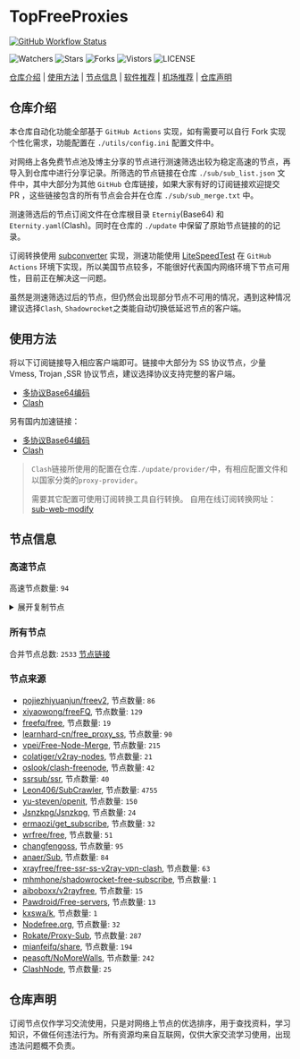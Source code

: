 # TopFreeProxies
[![GitHub Workflow Status](https://github.com/Jason6111/topfreeproxies/actions/workflows/get-proxies.yml/badge.svg)](https://github.com/Jason6111/TopFreeProxies/actions/workflows/get-proxies.yml) 

![Watchers](https://img.shields.io/github/watchers/Jason6111/topfreeproxies) ![Stars](https://img.shields.io/github/stars/Jason6111/topfreeproxies) ![Forks](https://img.shields.io/github/forks/Jason6111/topfreeproxies) ![Vistors](https://visitor-badge.laobi.icu/badge?page_id=Jason6111.topfreeproxies) ![LICENSE](https://img.shields.io/badge/license-CC%20BY--SA%204.0-green.svg)

[仓库介绍](https://github.com/Jason6111/TopFreeProxies#仓库介绍) | [使用方法](https://github.com/Jason6111/TopFreeProxies#使用方法) | [节点信息](https://github.com/Jason6111/TopFreeProxies#节点信息) | [软件推荐](https://github.com/Jason6111/TopFreeProxies#客户端选择) | [机场推荐](https://github.com/Jason6111/TopFreeProxies#机场推荐) | [仓库声明](https://github.com/Jason6111/TopFreeProxies#仓库声明)

## 仓库介绍
本仓库自动化功能全部基于 `GitHub Actions` 实现，如有需要可以自行 Fork 实现个性化需求，功能配置在 `./utils/config.ini` 配置文件中。

对网络上各免费节点池及博主分享的节点进行测速筛选出较为稳定高速的节点，再导入到仓库中进行分享记录。所筛选的节点链接在仓库 `./sub/sub_list.json` 文件中，其中大部分为其他 `GitHub` 仓库链接，如果大家有好的订阅链接欢迎提交 PR ，这些链接包含的所有节点会合并在仓库 `./sub/sub_merge.txt` 中。

测速筛选后的节点订阅文件在仓库根目录 `Eterniy`(Base64) 和 `Eternity.yaml`(Clash)。同时在仓库的 `./update` 中保留了原始节点链接的的记录。

订阅转换使用 [subconverter](https://github.com/tindy2013/subconverter) 实现，测速功能使用 [LiteSpeedTest](https://github.com/xxf098/LiteSpeedTest) 在 `GitHub Actions` 环境下实现，所以美国节点较多，不能很好代表国内网络环境下节点可用性，目前正在解决这一问题。

虽然是测速筛选过后的节点，但仍然会出现部分节点不可用的情况，遇到这种情况建议选择`Clash`, `Shadowrocket`之类能自动切换低延迟节点的客户端。

## 使用方法
将以下订阅链接导入相应客户端即可。链接中大部分为 SS 协议节点，少量 Vmess, Trojan ,SSR 协议节点，建议选择协议支持完整的客户端。

- [多协议Base64编码](https://raw.githubusercontent.com/Jason6111/TopFreeProxies/master/Eternity)
- [Clash](https://raw.githubusercontent.com/Jason6111/TopFreeProxies/master/Eternity.yaml)

另有国内加速链接：

- [多协议Base64编码](https://fastly.jsdelivr.net/gh/Jason6111/TopFreeProxies@master/Eternity)
- [Clash](https://fastly.jsdelivr.net/gh/Jason6111/TopFreeProxies@master/Eternity.yaml)

>`Clash`链接所使用的配置在仓库`./update/provider/`中，有相应配置文件和以国家分类的`proxy-provider`。
>
>需要其它配置可使用订阅转换工具自行转换。
>自用在线订阅转换网址：[sub-web-modify](https://sub.v1.mk/)

## 节点信息
### 高速节点
高速节点数量: `94`
<details>
  <summary>展开复制节点</summary>

    vmess://eyJ2IjoiMiIsInBzIjoi8J+Hr/Cfh7Ug5pel5pysXzExMjAwMjEiLCJhZGQiOiIxNDAuODMuNTcuODAiLCJwb3J0IjoiNDk4NDAiLCJ0eXBlIjoibm9uZSIsImlkIjoiMjk2OWFkMWItOTc4Ny00OTI3LTk0ZTYtMjJmNTk3NjE4ZGUwIiwiYWlkIjoiMCIsIm5ldCI6InRjcCIsInBhdGgiOiIvIiwiaG9zdCI6IiIsInRscyI6IiJ9
    vmess://eyJ2IjoiMiIsInBzIjoi8J+HuPCfh6wg5paw5Yqg5Z2hXzExMjAwNDYiLCJhZGQiOiJzZzEudjItcmF5LmNvbSIsInBvcnQiOiI4MCIsInR5cGUiOiJub25lIiwiaWQiOiJhYTcyNjEzZC0xODhjLTRkN2ItYmU0Ni02MDExZDc1YTVmN2EiLCJhaWQiOiIwIiwibmV0Ijoid3MiLCJwYXRoIjoiL2Zhc3Rzc2gvZmFydGY3NmcvNjM1MDQ0MmM5OTZlMy8iLCJob3N0Ijoiem9vbS51cyIsInRscyI6IiJ9
    ssr://MTE5LjIzNy4xOTUuMjMwOjU0MzphdXRoX2FlczEyOF9tZDU6Y2hhY2hhMjAtaWV0ZjpwbGFpbjpiV0pzWVc1ck1YQnZjblEvP2dyb3VwPVUxTlNVSEp2ZG1sa1pYSSZyZW1hcmtzPThKLUhyZkNmaDdBZ0xlbW1tZWE0cnkweE1Ua3VNak0zTGpFNU5TNHlNekEmb2Jmc3BhcmFtPSZwcm90b3BhcmFtPQ
    ssr://dWRwLTAwMy5naXRvLmNjOjM2ODExOmF1dGhfYWVzMTI4X21kNTphZXMtMjU2LWNmYjp0bHMxLjJfdGlja2V0X2F1dGg6T1dsbVlYTjAvP2dyb3VwPVUxTlNVSEp2ZG1sa1pYSSZyZW1hcmtzPThKLUh1UENmaDZ3Z0xlYVdzT1dLb09XZG9TMTFaSEF0TURBekxtZHBkRzh1WTJNJm9iZnNwYXJhbT03Ny05YS0tX3ZlLV92VGMxNzctOTc3LTlNTy1fdldydnY3MTNibXh2Wi0tX3ZYZHBibXJ2djcxM2VlLV92WEx2djcxMjc3LTk3Ny05YjIwJnByb3RvcGFyYW09NzctOTI3bnZ2NzN2djcxNjc3LTlHdS1fdmUtX3ZlLV92UQ
    vmess://eyJ2IjoiMiIsInBzIjoi8J+HrfCfh7AgLemmmea4ry0xMS5kb3VsdW9zLmljdSIsImFkZCI6IjExLmRvdWx1b3MuaWN1IiwicG9ydCI6IjUxMDExIiwidHlwZSI6Im5vbmUiLCJpZCI6IjRmMDQ5ZjZjLWQ0MmItMzQ5Mi1iZDM4LWYzZmYxMTdhOTRiYyIsImFpZCI6IjIiLCJuZXQiOiJ0Y3AiLCJwYXRoIjoiL2Zhc3Rzc2gvZmFydGY3NmcvNjM1MDQ0MmM5OTZlMy8iLCJob3N0Ijoiem9vbS51cyIsInRscyI6IiJ9
    vmess://eyJ2IjoiMiIsInBzIjoi8J+HuPCfh6wgLeaWsOWKoOWdoS0xMzkuMTYyLjUwLjEzOCIsImFkZCI6IjEzOS4xNjIuNTAuMTM4IiwicG9ydCI6IjQ0MyIsInR5cGUiOiJub25lIiwiaWQiOiI5MjcwOTRkMy1kNjc4LTQ3NjMtODU5MS1lMjQwZDBiY2FlODciLCJhaWQiOiIwIiwibmV0Ijoid3MiLCJwYXRoIjoiLyIsImhvc3QiOiIiLCJ0bHMiOiIifQ==
    vmess://eyJ2IjoiMiIsInBzIjoi8J+HrfCfh7AgLemmmea4ry0xNi5kb3VsdW9zLmljdSIsImFkZCI6IjE2LmRvdWx1b3MuaWN1IiwicG9ydCI6IjUzMDE2IiwidHlwZSI6Im5vbmUiLCJpZCI6IjcyMjVmZTNmLWFhNGEtMzk2NS1hNTBjLWNiMzk4ODRkM2JlYiIsImFpZCI6IjIiLCJuZXQiOiJ0Y3AiLCJwYXRoIjoiLyIsImhvc3QiOiIxNi5kb3VsdW9zLmljdSIsInRscyI6IiJ9
    vmess://eyJ2IjoiMiIsInBzIjoi8J+HrfCfh7AgLemmmea4ry1oazQuOTk2ZmIudG9wIiwiYWRkIjoiaGs0Ljk5NmZiLnRvcCIsInBvcnQiOiIxMDQ0MyIsInR5cGUiOiJub25lIiwiaWQiOiI0YzQ1YjQyZS05MDY5LTRjNmQtODVhNS1iNWVlYmQ0ZDhhMWQiLCJhaWQiOiIwIiwibmV0Ijoid3MiLCJwYXRoIjoiLyIsImhvc3QiOiJoazQuOTk2ZmIudG9wIiwidGxzIjoidGxzIn0=
    vmess://eyJ2IjoiMiIsInBzIjoi8J+Hr/Cfh7UgLeaXpeacrC1qcDA0LXZtMC5lbnRyeS5zcnRoZHcuYXJ0IiwiYWRkIjoianAwNC12bTAuZW50cnkuc3J0aGR3LmFydCIsInBvcnQiOiI0NDgiLCJ0eXBlIjoibm9uZSIsImlkIjoiMjA1OWUwMjUtMGJlOC0zNDljLWFiMWYtOTBmYTBlNjZjMDc0IiwiYWlkIjoiMSIsIm5ldCI6IndzIiwicGF0aCI6Ii8iLCJob3N0IjoiYmY0MTlkNWY1OWY3ZDAud2luZG93c3VwZGF0ZS5jb20iLCJ0bHMiOiIifQ==
    vmess://eyJ2IjoiMiIsInBzIjoi8J+HuPCfh6wgLeaWsOWKoOWdoS1zZzMuY3pzMTAwMC5jb20iLCJhZGQiOiJzZzMuY3pzMTAwMC5jb20iLCJwb3J0IjoiODg4MyIsInR5cGUiOiJub25lIiwiaWQiOiIwODQzMWVmNy00OTQ1LTRhNzEtYThjYS03YjBkMTNkZjEwZjIiLCJhaWQiOiIwIiwibmV0IjoidGNwIiwicGF0aCI6Ii8iLCJob3N0IjoiYmY0MTlkNWY1OWY3ZDAud2luZG93c3VwZGF0ZS5jb20iLCJ0bHMiOiIifQ==
    vmess://eyJ2IjoiMiIsInBzIjoi8J+Hr/Cfh7UgLeaXpeacrC12MzEuaWRjbG91ZGhvc3QuZGUiLCJhZGQiOiJ2MzEuaWRjbG91ZGhvc3QuZGUiLCJwb3J0IjoiODAiLCJ0eXBlIjoibm9uZSIsImlkIjoiZGY0MWUyM2EtNzhhYi00N2FkLTllNzEtODljMjIxYjA2ZDBjIiwiYWlkIjoiMCIsIm5ldCI6IndzIiwicGF0aCI6Ii8iLCJob3N0IjoidjMxLmlkY2xvdWRob3N0LmRlIiwidGxzIjoiIn0=
    vmess://eyJ2IjoiMiIsInBzIjoi8J+HuPCfh6wgLeaWsOWKoOWdoS01NC4yNTUuMy4xNDYiLCJhZGQiOiI1NC4yNTUuMy4xNDYiLCJwb3J0IjoiODA4MSIsInR5cGUiOiJub25lIiwiaWQiOiI3MjA0ZmQzMC0xOTNkLTQ1YjYtYmZkMS1hNWYyYjUxMjBlYWMiLCJhaWQiOiIwIiwibmV0Ijoid3MiLCJwYXRoIjoiLyIsImhvc3QiOiIiLCJ0bHMiOiIifQ==
    vmess://eyJ2IjoiMiIsInBzIjoi8J+HuPCfh6wgLeaWsOWKoOWdoS1zZy5pZGNsb3VkaG9zdC5kZSIsImFkZCI6InNnLmlkY2xvdWRob3N0LmRlIiwicG9ydCI6IjgwIiwidHlwZSI6Im5vbmUiLCJpZCI6ImExZThmOWE2LWRlZTUtNDdmZC1iYmM5LWU5MzA3ZTBiMGVlMSIsImFpZCI6IjAiLCJuZXQiOiJ3cyIsInBhdGgiOiIvIiwiaG9zdCI6InNnLmlkY2xvdWRob3N0LmRlIiwidGxzIjoiIn0=
    vmess://eyJ2IjoiMiIsInBzIjoi8J+HuPCfh6wgLeaWsOWKoOWdoS12NS41ODMxODEueHl6IiwiYWRkIjoidjUuNTgzMTgxLnh5eiIsInBvcnQiOiIxMzMyIiwidHlwZSI6Im5vbmUiLCJpZCI6ImMwYjVkNzU5LWU0MmQtNGVhZC1iMzc0LTMzYTliNTQ0MDJhYSIsImFpZCI6IjAiLCJuZXQiOiJ3cyIsInBhdGgiOiIvIiwiaG9zdCI6InB1bGwuZnJlZS52aWRlby4xMDAxMC5jb20iLCJ0bHMiOiIifQ==
    vmess://eyJ2IjoiMiIsInBzIjoi8J+HqPCfh7MgLeWPsOa5vuW9sOWMluWOvy0xMDQuMTk5LjEzMS4xNzIiLCJhZGQiOiIxMDQuMTk5LjEzMS4xNzIiLCJwb3J0IjoiNDU2NzUiLCJ0eXBlIjoibm9uZSIsImlkIjoiYjczOTExYTYtYmIzNS00OTQxLWExOTAtNWQ5N2U2YjZkNmY5IiwiYWlkIjoiMCIsIm5ldCI6InRjcCIsInBhdGgiOiIvIiwiaG9zdCI6InB1bGwuZnJlZS52aWRlby4xMDAxMC5jb20iLCJ0bHMiOiIifQ==
    vmess://eyJ2IjoiMiIsInBzIjoi8J+HrfCfh7AgLemmmea4ry0wMDAwMDAwMDAwMDAwMDAwMDAwMDAwMDAwMDAwMDAwMDAwMDAwMDAwMDAwMDAwMDAwMDAwMDAwMDAwMDAzMmEucnVpNzcuY29tIiwiYWRkIjoiMDAwMDAwMDAwMDAwMDAwMDAwMDAwMDAwMDAwMDAwMDAwMDAwMDAwMDAwMDAwMDAwMDAwMDAwMDAwMDAwMzJhLnJ1aTc3LmNvbSIsInBvcnQiOiIxMjM1NiIsInR5cGUiOiJub25lIiwiaWQiOiJkODFkNWJmZi05MjVjLTQ3MTMtOTlhNC01YTZjNDBmNWJkMDEiLCJhaWQiOiIwIiwibmV0IjoidGNwIiwicGF0aCI6Ii8iLCJob3N0IjoicHVsbC5mcmVlLnZpZGVvLjEwMDEwLmNvbSIsInRscyI6IiJ9
    vmess://eyJ2IjoiMiIsInBzIjoi8J+HrfCfh7AgLemmmea4ry0yMC4xODcuNzkuMjQ0IiwiYWRkIjoiMjAuMTg3Ljc5LjI0NCIsInBvcnQiOiI0ODAwNyIsInR5cGUiOiJub25lIiwiaWQiOiJiZGI1YjY4OC02ODBiLTM5MGItYWEwMi03ZmQ1YTI4ZTlmZjMiLCJhaWQiOiIwIiwibmV0Ijoid3MiLCJwYXRoIjoiLyIsImhvc3QiOiIyMC4xODcuNzkuMjQ0IiwidGxzIjoiIn0=
    vmess://eyJ2IjoiMiIsInBzIjoi8J+HrfCfh7AgLemmmea4ry1oazUuOTk2ZmIudG9wIiwiYWRkIjoiaGs1Ljk5NmZiLnRvcCIsInBvcnQiOiIxMDQ0MyIsInR5cGUiOiJub25lIiwiaWQiOiI2NzNlYjYxMy01YjU3LTQ0ZDAtODczOS0zYmYxY2ZkMzM0NmMiLCJhaWQiOiIwIiwibmV0Ijoid3MiLCJwYXRoIjoiLyIsImhvc3QiOiJoazQuOTk2ZmIudG9wIiwidGxzIjoiIn0=
    vmess://eyJ2IjoiMiIsInBzIjoi8J+HrfCfh7AgLemmmea4ry15eXloazQuaWt1bmNsb3VkLmNvbSIsImFkZCI6Inl5eWhrNC5pa3VuY2xvdWQuY29tIiwicG9ydCI6IjQ0MyIsInR5cGUiOiJub25lIiwiaWQiOiJiZTVjMDc3Ni1jMTEwLTQ0YjYtOWI2MC0yOTllMmZkYmQ3MWYiLCJhaWQiOiIwIiwibmV0Ijoid3MiLCJwYXRoIjoiLyIsImhvc3QiOiJ5eXloazQuaWt1bmNsb3VkLmNvbSIsInRscyI6IiJ9
    vmess://eyJ2IjoiMiIsInBzIjoi8J+Hr/Cfh7UgLeaXpeacrC0wMDAwMDAwMDAwMDAwMDAwMDAwMDAwMDAwMDAwMDAwMDAwMDAwMDAwMDAwMDAwMDAwMDAwMDAwMDAwMDAzM2EucnVpNzcuY29tIiwiYWRkIjoiMDAwMDAwMDAwMDAwMDAwMDAwMDAwMDAwMDAwMDAwMDAwMDAwMDAwMDAwMDAwMDAwMDAwMDAwMDAwMDAwMzNhLnJ1aTc3LmNvbSIsInBvcnQiOiIxMjM1NiIsInR5cGUiOiJub25lIiwiaWQiOiIyMTAwMjc0ZS01NWFlLTQ2ODYtYTM4MC1hNjZhZThiMGVmMWIiLCJhaWQiOiIwIiwibmV0IjoidGNwIiwicGF0aCI6Ii8iLCJob3N0IjoieXl5aGs0LmlrdW5jbG91ZC5jb20iLCJ0bHMiOiIifQ==
    vmess://eyJ2IjoiMiIsInBzIjoi8J+Hr/Cfh7UgLeaXpeacrC0xNzIuMTA0Ljc5LjI0MiIsImFkZCI6IjE3Mi4xMDQuNzkuMjQyIiwicG9ydCI6IjQxNzgyIiwidHlwZSI6Im5vbmUiLCJpZCI6ImI1ODFkMzQ3LWVhOGUtNDQ2NC1mNmRlLWMyNTFlM2IxZTkyNiIsImFpZCI6IjAiLCJuZXQiOiJ0Y3AiLCJwYXRoIjoiLyIsImhvc3QiOiJ5eXloazQuaWt1bmNsb3VkLmNvbSIsInRscyI6IiJ9
    vmess://eyJ2IjoiMiIsInBzIjoi8J+Hr/Cfh7UgLeaXpeacrC01NC4yMzguMjI5LjQ0IiwiYWRkIjoiNTQuMjM4LjIyOS40NCIsInBvcnQiOiI4MDgxIiwidHlwZSI6Im5vbmUiLCJpZCI6IjhlZjdlZTM1LTEwMmItNDYzMC1lMWVhLWQ1Njc5ZmQwNTgwMiIsImFpZCI6IjAiLCJuZXQiOiJ3cyIsInBhdGgiOiIvIiwiaG9zdCI6IjU0LjIzOC4yMjkuNDQiLCJ0bHMiOiIifQ==
    vmess://eyJ2IjoiMiIsInBzIjoi8J+Hr/Cfh7UgLeaXpeacrC1mdWNrLnlvdS5jb2NvanMuY2YiLCJhZGQiOiJmdWNrLnlvdS5jb2NvanMuY2YiLCJwb3J0IjoiNDQzIiwidHlwZSI6Im5vbmUiLCJpZCI6ImQ0NTU5ZmE2LWU5ZTUtNGFlMC1iMGUzLTZjZGU3N2IyOWVkYiIsImFpZCI6IjAiLCJuZXQiOiJ3cyIsInBhdGgiOiIvIiwiaG9zdCI6ImZ1Y2sueW91LmNvY29qcy5jZiIsInRscyI6InRscyJ9
    vmess://eyJ2IjoiMiIsInBzIjoi8J+Hr/Cfh7UgLeaXpeacrC1rci5pZGNsb3VkaG9zdC5kZSIsImFkZCI6ImtyLmlkY2xvdWRob3N0LmRlIiwicG9ydCI6IjgwIiwidHlwZSI6Im5vbmUiLCJpZCI6ImExZThmOWE2LWRlZTUtNDdmZC1iYmM5LWU5MzA3ZTBiMGVlMSIsImFpZCI6IjAiLCJuZXQiOiJ3cyIsInBhdGgiOiIvIiwiaG9zdCI6ImtyLmlkY2xvdWRob3N0LmRlIiwidGxzIjoiIn0=
    vmess://eyJ2IjoiMiIsInBzIjoi8J+Hr/Cfh7UgLeaXpeacrC1rcjAyLnBhb3Bhb2Nsb3VkLmN5b3UiLCJhZGQiOiJrcjAyLnBhb3Bhb2Nsb3VkLmN5b3UiLCJwb3J0IjoiNDQzIiwidHlwZSI6Im5vbmUiLCJpZCI6IjkwZmUyNmVlLWIwZTktMzUzZi1iNjdkLWIzMjFiYTBmYTE2YyIsImFpZCI6IjAiLCJuZXQiOiJ3cyIsInBhdGgiOiIvIiwiaG9zdCI6ImtyMDIuc3NydTMuY2FzYSIsInRscyI6InRscyJ9
    vmess://eyJ2IjoiMiIsInBzIjoi8J+HsPCfh7cgLemfqeWbvS0xMy4yMDkuMC43OCIsImFkZCI6IjEzLjIwOS4wLjc4IiwicG9ydCI6IjgwODEiLCJ0eXBlIjoibm9uZSIsImlkIjoiMjk3OWY1ZGQtNjQ3Zi00Y2QyLWI4N2EtMjY3MjhjNjQ4YzFiIiwiYWlkIjoiMCIsIm5ldCI6IndzIiwicGF0aCI6Ii8iLCJob3N0IjoiMTMuMjA5LjAuNzgiLCJ0bHMiOiIifQ==
    vmess://eyJ2IjoiMiIsInBzIjoi8J+HqPCfh7MgWzA5LTI2XXxvcGVucnVubmVyfOS4reWbveWPsOa5vihUVylUYWl3YW4vQ2l0eU9mZmljZV8yIiwiYWRkIjoiNjEuMjIyLjIwMi4xNDAiLCJwb3J0IjoiMzM3OTIiLCJ0eXBlIjoibm9uZSIsImlkIjoiZTU1Y2QxODItMDFiMC00ZmI3LWE1MTAtMzYzNzAxYTQ5MWM1IiwiYWlkIjoiMCIsIm5ldCI6IndzIiwicGF0aCI6Ii8iLCJob3N0IjoiIiwidGxzIjoiIn0=
    vmess://eyJ2IjoiMiIsInBzIjoi8J+HrfCfh7AgWzA5LTI2XXxvcGVucnVubmVyfOS4reWbvemmmea4ry/kuK3lm73lj7Dmub4oQ04pQ2hpbmEvU2hlbnpoZW4vKOWPr+iDveaYr+S4rei9rOiKgueCuSlfMyIsImFkZCI6IlYxMDQuYmdwbmV0LnRvcCIsInBvcnQiOiIyNjEwNCIsInR5cGUiOiJub25lIiwiaWQiOiJlZjM2MWM4My04Yjg5LTM5NTAtOWM5Yi02Y2NjMTc3ZTYyODUiLCJhaWQiOiIwIiwibmV0Ijoid3MiLCJwYXRoIjoiL2FkbWluIiwiaG9zdCI6IlYxMDQuYmdwbmV0LnRvcCIsInRscyI6IiJ9
    ss://YWVzLTI1Ni1nY206ZTB1eWFrZW5kZzc@x.gotout.work:30031#%F0%9F%87%AD%F0%9F%87%B0%20%5B09-26%5D%7Copenrunner%7C%E4%B8%AD%E5%9B%BD%E9%A6%99%E6%B8%AF%2F%E4%B8%AD%E5%9B%BD%E5%8F%B0%E6%B9%BE%28CN%29China%2FShenzhen%2F%28%E5%8F%AF%E8%83%BD%E6%98%AF%E4%B8%AD%E8%BD%AC%E8%8A%82%E7%82%B9%29_4
    vmess://eyJ2IjoiMiIsInBzIjoi8J+HuPCfh6wgWzA5LTI2XXxvcGVucnVubmVyfOaWsOWKoOWdoShTRylTaW5nYXBvcmUvU2luZ2Fwb3JlXzciLCJhZGQiOiJ2Mi0yLmdvZGxpZ2h0Lnh5eiIsInBvcnQiOiIzMDUyNiIsInR5cGUiOiJub25lIiwiaWQiOiI0MzMwOGQyNy05NGVjLTQwOGUtYThmNi1kNjgyY2ZiOTljYTkiLCJhaWQiOiIwIiwibmV0Ijoid3MiLCJwYXRoIjoiLzU0ZjYzNGZzIiwiaG9zdCI6InYyLTIuZ29kbGlnaHQueHl6IiwidGxzIjoidGxzIn0=
    trojan://7Z29DRr1ts@cp-asus.ml:50275?allowInsecure=1#%F0%9F%87%B8%F0%9F%87%AC%20%5B09-26%5D%7Copenrunner%7C%E6%96%B0%E5%8A%A0%E5%9D%A1%28SG%29Singapore%2FSingapore_8
    vmess://eyJ2IjoiMiIsInBzIjoi8J+HrfCfh7AgWzA5LTI2XXxvcGVucnVubmVyfOS4reWbvemmmea4ry/kuK3lm73lj7Dmub4oQ04pQ2hpbmEvQmVpamluZy8o5Y+v6IO95piv5Lit6L2s6IqC54K5KV8xMCIsImFkZCI6InNoY3UuZm9yZ2VidWtraXQuY29tIiwicG9ydCI6IjQ3Mzg5IiwidHlwZSI6Im5vbmUiLCJpZCI6ImY2ODBkZmQ4LTNiNTktNDhhZi1hZWE4LTFkNGJjMDlhMTcwNSIsImFpZCI6IjAiLCJuZXQiOiJ0Y3AiLCJwYXRoIjoiLyIsImhvc3QiOiJzaGN1LmZvcmdlYnVra2l0LmNvbSIsInRscyI6IiJ9
    vmess://eyJ2IjoiMiIsInBzIjoi8J+HrfCfh7AgWzA5LTI2XXxvcGVucnVubmVyfOS4reWbvemmmea4r+eJueWIq+ihjOaUv+WMuihISylIb25na29uZ1NBUkNoaW5hL0hvbmdLb25nXzE5IiwiYWRkIjoiNDI2aGsuZmFuczgueHl6IiwicG9ydCI6IjQ0MyIsInR5cGUiOiJub25lIiwiaWQiOiI5M2JkYWVkNS0xM2M1LTM5MjctOTNkNy1hNjg3N2M1YWM4ZDIiLCJhaWQiOiIyIiwibmV0Ijoid3MiLCJwYXRoIjoiL3JheSIsImhvc3QiOiI0MjZoay5mYW5zOC54eXoiLCJ0bHMiOiJ0bHMifQ==
    trojan://cfbabf31-2cf6-40ca-9688-abbb682370aa@cn.speedabc.xyz:32002?allowInsecure=1&sni=jp-bgp.speedaccelerate.com#%F0%9F%87%AD%F0%9F%87%B0%20%5B09-26%5D%7Copenrunner%7C%E4%B8%AD%E5%9B%BD%E9%A6%99%E6%B8%AF%2F%E4%B8%AD%E5%9B%BD%E5%8F%B0%E6%B9%BE%28CN%29China%2FShenzhen%2F%28%E5%8F%AF%E8%83%BD%E6%98%AF%E4%B8%AD%E8%BD%AC%E8%8A%82%E7%82%B9%29_25
    trojan://e5d46365e25e31d94279c2bcf93390a2@sg-sr-116.mitoption.com:443?allowInsecure=1#%F0%9F%87%B8%F0%9F%87%AC%20%5B09-26%5D%7Copenrunner%7C%E6%96%B0%E5%8A%A0%E5%9D%A1%28SG%29Singapore%2FSingapore_28
    vmess://eyJ2IjoiMiIsInBzIjoi8J+Hr/Cfh7UgWzA5LTI2XXxvcGVucnVubmVyfOaXpeacrChKUClKYXBhbi9Ub2t5b18yOSIsImFkZCI6IjE0MC4yMzguNDguMTk0IiwicG9ydCI6Ijg4ODgiLCJ0eXBlIjoibm9uZSIsImlkIjoiMjRmMWRmYWQtMTI2Ny00Mjk3LThlODgtMGU5YjhlZjQ3ZTQ3IiwiYWlkIjoiMCIsIm5ldCI6InRjcCIsInBhdGgiOiIvIiwiaG9zdCI6IiIsInRscyI6IiJ9
    ss://YWVzLTI1Ni1nY206WTZSOXBBdHZ4eHptR0M@158.247.205.87:5601#%F0%9F%87%AF%F0%9F%87%B5%20%5B09-26%5D%7Copenrunner%7C%E6%97%A5%E6%9C%AC%28JP%29Japan%2FOsaka_40
    trojan://7b4066ae-accc-11eb-a8bf-f23c91cfbbc9@ssl.tcpbbr.net:443?allowInsecure=1#%F0%9F%87%AD%F0%9F%87%B0%20%5B09-26%5D%7Copenrunner%7C%E4%B8%AD%E5%9B%BD%E9%A6%99%E6%B8%AF%E7%89%B9%E5%88%AB%E8%A1%8C%E6%94%BF%E5%8C%BA%28HK%29Hongkong%2BSAR%2BChina%2FHong%2BKong_42
    vmess://eyJ2IjoiMiIsInBzIjoi8J+HqPCfh7Mg5Y+w5rm+XzExMjAwMDEiLCJhZGQiOiIxMDQuMjkuNjQuMjUiLCJwb3J0IjoiNDQzIiwidHlwZSI6Im5vbmUiLCJpZCI6IjkxNjQ2ZjlhLWI0ZTktNGFjYS1iZmUzLTg4OTJiM2U1OGZlNyIsImFpZCI6IjAiLCJuZXQiOiJ3cyIsInBhdGgiOiIvcmF5IiwiaG9zdCI6ImxnMzAuY2ZjZG4zLnh5eiIsInRscyI6IiJ9
    vmess://eyJ2IjoiMiIsInBzIjoi8J+HqPCfh7Mg5Y+w5rm+XzExMjAwMDYiLCJhZGQiOiIxMDQuMjkuNjQuMiIsInBvcnQiOiI0NDMiLCJ0eXBlIjoibm9uZSIsImlkIjoiZjMzOTU3ZTgtMzcyZS00ZmJhLTk5ZWQtZjRkYjMyY2NlOWU1IiwiYWlkIjoiMCIsIm5ldCI6IndzIiwicGF0aCI6Ii9yYXkiLCJob3N0IjoiZnIyLmNmY2RuNC54eXoiLCJ0bHMiOiIifQ==
    vmess://eyJ2IjoiMiIsInBzIjoi8J+HqPCfh7Mg5Y+w5rm+XzExMjAwMDciLCJhZGQiOiIyMjAuMTMwLjgwLjE3OSIsInBvcnQiOiI0NDMiLCJ0eXBlIjoibm9uZSIsImlkIjoiY2ViOGE3ZjQtYTQ1Yi00OGE3LThmOGUtY2E3MTI0YTVlYmVlIiwiYWlkIjoiMCIsIm5ldCI6IndzIiwicGF0aCI6Ii9ob3dkeSIsImhvc3QiOiJ2MnJheTIudWRwZ3cuY29tIiwidGxzIjoiIn0=
    vmess://eyJ2IjoiMiIsInBzIjoi8J+HqPCfh7Mg5Y+w5rm+XzExMjAwMDgiLCJhZGQiOiJ0dy10Yi1jLnpjMjAyMDA0MjYuY2x1YiIsInBvcnQiOiIzOTk5OSIsInR5cGUiOiJub25lIiwiaWQiOiI2N2M1MGY2YS04MTZkLTM1NTUtODliNC0xOWRkMjk2MDhmOGIiLCJhaWQiOiIwIiwibmV0IjoidGNwIiwicGF0aCI6Ii9ob3dkeSIsImhvc3QiOiJ2MnJheTIudWRwZ3cuY29tIiwidGxzIjoiIn0=
    vmess://eyJ2IjoiMiIsInBzIjoi8J+HqPCfh7Mg5Y+w5rm+XzExMjAwMDkiLCJhZGQiOiIzMzF0dy5mYW5zOC54eXoiLCJwb3J0IjoiODAiLCJ0eXBlIjoibm9uZSIsImlkIjoiN2Y0ZmYyZTEtYzA4Zi0zNWJkLWFmZTctNGE2YTM4NjkwN2FhIiwiYWlkIjoiMiIsIm5ldCI6IndzIiwicGF0aCI6Ii9yYXkiLCJob3N0IjoiMzMxdHcuZmFuczgueHl6IiwidGxzIjoidGxzIn0=
    vmess://eyJ2IjoiMiIsInBzIjoi8J+HqPCfh7Mg5Y+w5rm+XzExMjAwMjgiLCJhZGQiOiJ0dy10Yi1iLnpjMjAyMDA0MjYuY2x1YiIsInBvcnQiOiIzOTk5OCIsInR5cGUiOiJub25lIiwiaWQiOiI2N2M1MGY2YS04MTZkLTM1NTUtODliNC0xOWRkMjk2MDhmOGIiLCJhaWQiOiIwIiwibmV0IjoidGNwIiwicGF0aCI6Ii9yYXkiLCJob3N0IjoiMzMxdHcuZmFuczgueHl6IiwidGxzIjoiIn0=
    vmess://eyJ2IjoiMiIsInBzIjoi8J+HqPCfh7Mg5Y+w5rm+XzExMjAwMzQiLCJhZGQiOiIwMjE4dHcwMi5mYW5zOC54eXoiLCJwb3J0IjoiODAiLCJ0eXBlIjoibm9uZSIsImlkIjoiNWM3MGRhNWQtZTY0MS0zYmY4LWI3ZGMtNWJhYmQ4NDNmZjNjIiwiYWlkIjoiMiIsIm5ldCI6IndzIiwicGF0aCI6Ii92MnJheSIsImhvc3QiOiIwMjE4dHcwMi5mYW5zOC54eXoiLCJ0bHMiOiIifQ==
    ssr://MTY1LjE1NC4yMjUuOTQ6NDEwMDI6YXV0aF9hZXMxMjhfc2hhMTpjaGFjaGEyMC1pZXRmOnRsczEuMl90aWNrZXRfYXV0aDplVkJMY21WNFdHRldUVUZZUm1abGVnLz9ncm91cD1VMU5TVUhKdmRtbGtaWEkmcmVtYXJrcz04Si1IcVBDZmg2WWdMZVdLb09hTHYtV2tweTB4TmpVdU1UVTBMakl5TlM0NU5BJm9iZnNwYXJhbT1NR1ZqTlRReU9EQTROQzVrYjNkdWJHOWhaQzUzYVc1a2IzZHpkWEJrWVhSbExtTnZKU1h2djcwJnByb3RvcGFyYW09TWpnd09EUTZhMlkwTjFobQ
    ss://YWVzLTI1Ni1jZmI6OWQ2Y2NlYWEzNzNiZjJjOGFjYjIyZTYwYjZhNThiZTY@45.79.79.37:443#%F0%9F%87%BA%F0%9F%87%B8%20-%E7%BE%8E%E5%9B%BD-45.79.79.37
    ss://YWVzLTI1Ni1jZmI6Y2Ruc3NyLnNzcnN1Yi5jb20@cdnssr.ssrsub.com:443#%F0%9F%87%BA%F0%9F%87%B8%20-%E7%BE%8E%E5%9B%BD-cdnssr.ssrsub.com
    ssr://dWRwLTAwMS5naXRvLmNjOjM2ODE1OmF1dGhfYWVzMTI4X21kNTphZXMtMjU2LWNmYjp0bHMxLjJfdGlja2V0X2F1dGg6T1dsbVlYTjAvP2dyb3VwPVUxTlNVSEp2ZG1sa1pYSSZyZW1hcmtzPThKLUh1dkNmaDdnZ0xlZS1qdVdidlMxMVpIQXRNREF4TG1kcGRHOHVZMk0mb2Jmc3BhcmFtPU9UUXdZekl6TURnMU5TNWtiM2R1Ykc5aFpDNTNhVzVrYjNkemRYQmtZWFJsTG1OdmJRJnByb3RvcGFyYW09TXpBNE5UVTZNRVoyV2xKNQ
    vmess://eyJ2IjoiMiIsInBzIjoi8J+HuvCfh7ggLee+juWbvS0xMDQuMTcuMTcwLjIxMCIsImFkZCI6IjEwNC4xNy4xNzAuMjEwIiwicG9ydCI6IjQ0MyIsInR5cGUiOiJub25lIiwiaWQiOiJkMDY0ZDExYi00NzdjLTRjNWQtYTJkOC05ZmQ1OTllZjhlNzkiLCJhaWQiOiIxIiwibmV0Ijoid3MiLCJwYXRoIjoiLyIsImhvc3QiOiJsc2Iuc3R1cGlkZmVsbG93LmNmIiwidGxzIjoidGxzIn0=
    vmess://eyJ2IjoiMiIsInBzIjoi8J+HuvCfh7ggLee+juWbvS0xNzMuMjU1LjI0NS40NyIsImFkZCI6IjE3My4yNTUuMjQ1LjQ3IiwicG9ydCI6IjQ0MyIsInR5cGUiOiJub25lIiwiaWQiOiI5MjcwOTRkMy1kNjc4LTQ3NjMtODU5MS1lMjQwZDBiY2FlODciLCJhaWQiOiIwIiwibmV0Ijoid3MiLCJwYXRoIjoiLyIsImhvc3QiOiIiLCJ0bHMiOiIifQ==
    vmess://eyJ2IjoiMiIsInBzIjoi8J+HuvCfh7ggLee+juWbvS0yMi5kb3VsdW9zLmljdSIsImFkZCI6IjIyLmRvdWx1b3MuaWN1IiwicG9ydCI6IjMzMDIyIiwidHlwZSI6Im5vbmUiLCJpZCI6ImQ2MTAzZDYzLTQyN2MtM2Y2Zi05NTJmLWViNjE4MDIwMzFmYiIsImFpZCI6IjIiLCJuZXQiOiJ0Y3AiLCJwYXRoIjoiLyIsImhvc3QiOiIyMi5kb3VsdW9zLmljdSIsInRscyI6IiJ9
    vmess://eyJ2IjoiMiIsInBzIjoi8J+HuvCfh7ggLee+juWbvS0yOS5kb3VsdW9zLmljdSIsImFkZCI6IjI5LmRvdWx1b3MuaWN1IiwicG9ydCI6IjM2MTI5IiwidHlwZSI6Im5vbmUiLCJpZCI6IjRmMDQ5ZjZjLWQ0MmItMzQ5Mi1iZDM4LWYzZmYxMTdhOTRiYyIsImFpZCI6IjIiLCJuZXQiOiJ0Y3AiLCJwYXRoIjoiLyIsImhvc3QiOiIyOS5kb3VsdW9zLmljdSIsInRscyI6IiJ9
    vmess://eyJ2IjoiMiIsInBzIjoi8J+HuvCfh7ggLee+juWbvS0zOC41NC45My4xNTgiLCJhZGQiOiIzOC41NC45My4xNTgiLCJwb3J0IjoiODAiLCJ0eXBlIjoibm9uZSIsImlkIjoiMGNjOWE3ZDYtNzVmNi00YzA1LTlkYTMtODNhYTlkY2M0ODQ1IiwiYWlkIjoiMCIsIm5ldCI6IndzIiwicGF0aCI6Ii8iLCJob3N0IjoiIiwidGxzIjoiIn0=
    vmess://eyJ2IjoiMiIsInBzIjoi8J+HuvCfh7ggLee+juWbvS04LmRvdWx1b3MuaWN1IiwiYWRkIjoiOC5kb3VsdW9zLmljdSIsInBvcnQiOiI0MzAwOCIsInR5cGUiOiJub25lIiwiaWQiOiI0ZjA0OWY2Yy1kNDJiLTM0OTItYmQzOC1mM2ZmMTE3YTk0YmMiLCJhaWQiOiIyIiwibmV0IjoidGNwIiwicGF0aCI6Ii8iLCJob3N0IjoiOC5kb3VsdW9zLmljdSIsInRscyI6IiJ9
    vmess://eyJ2IjoiMiIsInBzIjoi8J+HuvCfh7ggLee+juWbvS1hdXMwMS5wYW9wYW9jbG91ZC5jeW91IiwiYWRkIjoiYXVzMDEucGFvcGFvY2xvdWQuY3lvdSIsInBvcnQiOiI0NDMiLCJ0eXBlIjoibm9uZSIsImlkIjoiZDYyYTExNmUtYzAxNC0zM2U1LTk0NTgtZDFiNmUyNzFlN2E1IiwiYWlkIjoiMCIsIm5ldCI6IndzIiwicGF0aCI6Ii8iLCJob3N0IjoiYXVzMDEucGFvcGFvY2xvdWQuY3lvdSIsInRscyI6InRscyJ9
    vmess://eyJ2IjoiMiIsInBzIjoi8J+HqPCfh7MgLee+juWbvS1hd3N1cy5henpodWFuZ2FwaW5nLnR3IiwiYWRkIjoiYXdzdXMuYXp6aHVhbmdhcGluZy50dyIsInBvcnQiOiI4MCIsInR5cGUiOiJub25lIiwiaWQiOiI0YzRlMDY1Zi0zNjNiLTNjOWItOGE0ZC0zMTJmNmI5ODQwZDMiLCJhaWQiOiIwIiwibmV0Ijoid3MiLCJwYXRoIjoiLyIsImhvc3QiOiJhd3N1cy5henpodWFuZ2FwaW5nLnR3IiwidGxzIjoiIn0=
    vmess://eyJ2IjoiMiIsInBzIjoi8J+HuvCfh7ggLee+juWbvS1hemhrMDEuYWpka2phbGpkai54eXoiLCJhZGQiOiJhemhrMDEuYWpka2phbGpkai54eXoiLCJwb3J0IjoiMjExMDAiLCJ0eXBlIjoibm9uZSIsImlkIjoiY2FkMjNjYTAtMzM2YS0zNDYzLWE0YjQtNDRjMWVjZTk2YjMwIiwiYWlkIjoiMCIsIm5ldCI6IndzIiwicGF0aCI6Ii8iLCJob3N0IjoibGl2ZS5iaWxpYmlsaS5jb20iLCJ0bHMiOiIifQ==
    vmess://eyJ2IjoiMiIsInBzIjoi8J+HuvCfh7ggLee+juWbvS1nZXIwMS5jZi5wYW9wYW9jbG91ZC5jeW91IiwiYWRkIjoiZ2VyMDEuY2YucGFvcGFvY2xvdWQuY3lvdSIsInBvcnQiOiI0NDMiLCJ0eXBlIjoibm9uZSIsImlkIjoiMGZlYjRlYTktYmNhYS0zMmMyLWJiZGQtYjNkMTNkZGRiNjEyIiwiYWlkIjoiMCIsIm5ldCI6IndzIiwicGF0aCI6Ii8iLCJob3N0IjoiZ2VyMDEuc3NydTQuZnVuIiwidGxzIjoidGxzIn0=
    vmess://eyJ2IjoiMiIsInBzIjoi8J+HuvCfh7ggLee+juWbvS1pcC5za2subW9lIiwiYWRkIjoiaXAuc2trLm1vZSIsInBvcnQiOiIyMDgyIiwidHlwZSI6Im5vbmUiLCJpZCI6ImY0NmQ1YjBkLWMxMDMtNDA2Yy1kZjE2LTEwNTk3NmZjMmFhMyIsImFpZCI6IjAiLCJuZXQiOiJ3cyIsInBhdGgiOiIvIiwiaG9zdCI6ImF6c3R1LmNsb3VkZmxhcmUucXVlc3QiLCJ0bHMiOiIifQ==
    vmess://eyJ2IjoiMiIsInBzIjoi8J+HuvCfh7ggLee+juWbvS1sdTAxLmNmLnBhb3Bhb2Nsb3VkLmN5b3UiLCJhZGQiOiJsdTAxLmNmLnBhb3Bhb2Nsb3VkLmN5b3UiLCJwb3J0IjoiNDQzIiwidHlwZSI6Im5vbmUiLCJpZCI6IjBmZWI0ZWE5LWJjYWEtMzJjMi1iYmRkLWIzZDEzZGRkYjYxMiIsImFpZCI6IjAiLCJuZXQiOiJ3cyIsInBhdGgiOiIvIiwiaG9zdCI6Imx1MDEuc3NydTMuY2FzYSIsInRscyI6InRscyJ9
    vmess://eyJ2IjoiMiIsInBzIjoi8J+HuvCfh7ggLee+juWbvS1wYW9wYW8udjIudXMwNS5wYW9wYW9jbG91ZC5jeW91IiwiYWRkIjoicGFvcGFvLnYyLnVzMDUucGFvcGFvY2xvdWQuY3lvdSIsInBvcnQiOiIzMzA2IiwidHlwZSI6Im5vbmUiLCJpZCI6IjBmZWI0ZWE5LWJjYWEtMzJjMi1iYmRkLWIzZDEzZGRkYjYxMiIsImFpZCI6IjAiLCJuZXQiOiJ3cyIsInBhdGgiOiIvIiwiaG9zdCI6InVzMDUuc3NydTQuZnVuIiwidGxzIjoidGxzIn0=
    vmess://eyJ2IjoiMiIsInBzIjoi8J+HuvCfh7ggLee+juWbvS1wYW9wYW8udjIudXMwNi5wYW9wYW9jbG91ZC5jeW91IiwiYWRkIjoicGFvcGFvLnYyLnVzMDYucGFvcGFvY2xvdWQuY3lvdSIsInBvcnQiOiIzMzA2IiwidHlwZSI6Im5vbmUiLCJpZCI6ImQ2MmExMTZlLWMwMTQtMzNlNS05NDU4LWQxYjZlMjcxZTdhNSIsImFpZCI6IjAiLCJuZXQiOiJ3cyIsInBhdGgiOiIvIiwiaG9zdCI6InVzMDYuc3NydTQuZnVuIiwidGxzIjoidGxzIn0=
    vmess://eyJ2IjoiMiIsInBzIjoi8J+HuvCfh7ggLee+juWbvS11czgubmV0ZmxpeDYuY29tIiwiYWRkIjoidXM4Lm5ldGZsaXg2LmNvbSIsInBvcnQiOiI0NDMiLCJ0eXBlIjoibm9uZSIsImlkIjoiNDFmYzMyNWItOGIzMS0zNDQwLWFkMzItMGFhNWQ2MzBjYjQ5IiwiYWlkIjoiMCIsIm5ldCI6IndzIiwicGF0aCI6Ii8iLCJob3N0IjoidXM4Lm5ldGZsaXg2LmNvbSIsInRscyI6InRscyJ9
    vmess://eyJ2IjoiMiIsInBzIjoi8J+HuvCfh7ggLee+juWbvS11czAyLnBhb3Bhb2Nsb3VkLmN5b3UiLCJhZGQiOiJ1czAyLnBhb3Bhb2Nsb3VkLmN5b3UiLCJwb3J0IjoiNDQzIiwidHlwZSI6Im5vbmUiLCJpZCI6IjBmZWI0ZWE5LWJjYWEtMzJjMi1iYmRkLWIzZDEzZGRkYjYxMiIsImFpZCI6IjAiLCJuZXQiOiJ3cyIsInBhdGgiOiIvIiwiaG9zdCI6InVzMDIuc3NydTQuZnVuIiwidGxzIjoidGxzIn0=
    vmess://eyJ2IjoiMiIsInBzIjoi8J+HuvCfh7ggLee+juWbveWKoOWIqeemj+WwvOS6muW3nua0m+adieefti11czFuaGctbm9kZS5haXFpY2hlMTIzLmNvbSIsImFkZCI6InVzMW5oZy1ub2RlLmFpcWljaGUxMjMuY29tIiwicG9ydCI6IjEzNzIzIiwidHlwZSI6Im5vbmUiLCJpZCI6ImE5MDU5N2MxLWJhYjMtNDIxNy1hZDZmLTA4Mzg2NzVjODYzNCIsImFpZCI6IjEwIiwibmV0Ijoid3MiLCJwYXRoIjoiLyIsImhvc3QiOiJ1czFuaGctbm9kZS5haXFpY2hlMTIzLmNvbSIsInRscyI6InRscyJ9
    vmess://eyJ2IjoiMiIsInBzIjoi8J+HqPCfh7MgLee+juWbvS11c2ZoYy5henpodWFuZ2FwaW5nLnR3IiwiYWRkIjoidXNmaGMuYXp6aHVhbmdhcGluZy50dyIsInBvcnQiOiI4MCIsInR5cGUiOiJub25lIiwiaWQiOiI0YzRlMDY1Zi0zNjNiLTNjOWItOGE0ZC0zMTJmNmI5ODQwZDMiLCJhaWQiOiIwIiwibmV0Ijoid3MiLCJwYXRoIjoiLyIsImhvc3QiOiJ1c2ZoYy5henpodWFuZ2FwaW5nLnR3IiwidGxzIjoiIn0=
    vmess://eyJ2IjoiMiIsInBzIjoi8J+HqPCfh6YgLeWKoOaLv+Wkpy12NTYuaWRjbG91ZGhvc3QuZGUiLCJhZGQiOiJ2NTYuaWRjbG91ZGhvc3QuZGUiLCJwb3J0IjoiODAiLCJ0eXBlIjoibm9uZSIsImlkIjoiZGY0MWUyM2EtNzhhYi00N2FkLTllNzEtODljMjIxYjA2ZDBjIiwiYWlkIjoiMCIsIm5ldCI6IndzIiwicGF0aCI6Ii8iLCJob3N0IjoidjU2LmlkY2xvdWRob3N0LmRlIiwidGxzIjoiIn0=
    vmess://eyJ2IjoiMiIsInBzIjoi8J+HuvCfh7ggLee+juWbvS0xMDQuMjkuNjQuNCIsImFkZCI6IjEwNC4yOS42NC40IiwicG9ydCI6IjQ0MyIsInR5cGUiOiJub25lIiwiaWQiOiJhMWIxNmQxMC00ZjQzLTRkZDktOGM0Zi01MjA2NWIyYjA5MTAiLCJhaWQiOiIwIiwibmV0Ijoid3MiLCJwYXRoIjoiLyIsImhvc3QiOiJ1czIuZ3VvbGljaGVuZy5jeW91IiwidGxzIjoiIn0=
    vmess://eyJ2IjoiMiIsInBzIjoi8J+Hu/Cfh7MgLei2iuWNly0xMDMuMTk5LjE4LjU5IiwiYWRkIjoiMTAzLjE5OS4xOC41OSIsInBvcnQiOiIxNDk1MiIsInR5cGUiOiJub25lIiwiaWQiOiI5ODFmZTA0MS1lODA3LTQzZTMtZjEyZS1lMzE0ZDI0MmQ2MzciLCJhaWQiOiIwIiwibmV0Ijoid3MiLCJwYXRoIjoiLyIsImhvc3QiOiIxMDMuMTk5LjE4LjU5IiwidGxzIjoiIn0=
    vmess://eyJ2IjoiMiIsInBzIjoi8J+HrvCfh7cg5LyK5pyXXzExMjAwMDEiLCJhZGQiOiJtYWhzYXByb3h5LndheS1vZi1mcmVlZG9tLmNvbSIsInBvcnQiOiI4MCIsInR5cGUiOiJub25lIiwiaWQiOiJiODMxMzgxZC02MzI0LTRkNTMtYWQ0Zi04Y2RhNDhiMzA4MTEiLCJhaWQiOiIwIiwibmV0Ijoid3MiLCJwYXRoIjoiL2dyYXBocWwiLCJob3N0IjoibWFoc2Fwcm94eS53YXktb2YtZnJlZWRvbS5jb20iLCJ0bHMiOiIifQ==
    vmess://eyJ2IjoiMiIsInBzIjoiXzAyIiwiYWRkIjoiMjMuOTEuMTAwLjI0MyIsInBvcnQiOiIzMDg2MiIsInR5cGUiOiJub25lIiwiaWQiOiIzYjBmNDRlNC1kZDExLTQyOWQtYzgwZi02MTViMTA1OTVkYjkiLCJhaWQiOiIwIiwibmV0IjoidGNwIiwicGF0aCI6Ii9ncmFwaHFsIiwiaG9zdCI6Im1haHNhcHJveHkud2F5LW9mLWZyZWVkb20uY29tIiwidGxzIjoiIn0=
    ss://YWVzLTI1Ni1nY206d0p3WGF0QUdaOHhYNUs4QzdtcnVmODR4@37.19.211.85:31216#%5B11-21%5D-%F0%9F%87%BA%F0%9F%87%A6-%E4%B9%8C%E5%85%8B%E5%85%B0-4410-37.19.211.85
    ssr://MTQ2LjE5LjE5Ni4xNDY6NDEwMDU6YXV0aF9hZXMxMjhfc2hhMTpjaGFjaGEyMC1pZXRmOnRsczEuMl90aWNrZXRfYXV0aDplVkJMY21WNFdHRldUVUZZUm1abGVnLz9ncm91cD1VMU5TVUhKdmRtbGtaWEkmcmVtYXJrcz04Si1IcV9DZmg3Y2dMZWF6bGVXYnZTMHhORFl1TVRrdU1UazJMakUwTmcmb2Jmc3BhcmFtPU1HVmpOVFF5T0RBNE5DNWtiM2R1Ykc5aFpDNTNhVzVrYjNkemRYQmtZWFJsTG1OdmJRJnByb3RvcGFyYW09TWpnd09EUTZhMlkwTjFobQ
    ssr://MTQuMTUyLjkyLjc3OjEyMTI3OmF1dGhfYWVzMTI4X3NoYTE6YWVzLTI1Ni1jZmI6aHR0cF9zaW1wbGU6TmpoNFpHZDFPV1Y1YVdZLz9ncm91cD1VMU5TVUhKdmRtbGtaWEkmcmVtYXJrcz01Ym1fNUxpYzU1eUI1TGljNkk2ZTViaUNMVEUwTGpFMU1pNDVNaTQzTncmb2Jmc3BhcmFtPSZwcm90b3BhcmFtPU5qQXdOemMzT2pFMU5GUTRZZw
    ssr://MTQuMTUyLjkyLjc4OjEyMTI3OmF1dGhfYWVzMTI4X3NoYTE6YWVzLTI1Ni1jZmI6aHR0cF9zaW1wbGU6TmpoNFpHZDFPV1Y1YVdZLz9ncm91cD1VMU5TVUhKdmRtbGtaWEkmcmVtYXJrcz01Ym1fNUxpYzU1eUI1TGljNkk2ZTViaUNMVEUwTGpFMU1pNDVNaTQzT0Emb2Jmc3BhcmFtPSZwcm90b3BhcmFtPU5qQXdOemMzT2pFMU5GUTRZZw
    ssr://MTQuMTUyLjkyLjcyOjEyMTI3OmF1dGhfYWVzMTI4X3NoYTE6YWVzLTI1Ni1jZmI6aHR0cF9zaW1wbGU6TmpoNFpHZDFPV1Y1YVdZLz9ncm91cD1VMU5TVUhKdmRtbGtaWEkmcmVtYXJrcz01Ym1fNUxpYzU1eUI1TGljNkk2ZTViaUNMVEUwTGpFMU1pNDVNaTQzTWcmb2Jmc3BhcmFtPVRVZFpkMDlVYXpKTlJFRXpUbnBqZFdScVNYcGFhbVIxVkZSQiZwcm90b3BhcmFtPU5qQXdOemMzT2pFMU5GUTRZZw
    ssr://MTQuMTUyLjkyLjgwOjEyMTI3OmF1dGhfYWVzMTI4X3NoYTE6YWVzLTI1Ni1jZmI6aHR0cF9zaW1wbGU6TmpoNFpHZDFPV1Y1YVdZLz9ncm91cD1VMU5TVUhKdmRtbGtaWEkmcmVtYXJrcz01Ym1fNUxpYzU1eUI1TGljNkk2ZTViaUNMVEUwTGpFMU1pNDVNaTQ0TUEmb2Jmc3BhcmFtPU1HWXdPVGsyTURBM056Y3Vkakl6WmpkdUplLV92USZwcm90b3BhcmFtPU5qQXdOemMzT2pFMU5GUTRKU1h2djcw
    ssr://MTQuMTUyLjkyLjgxOjEyMTI3OmF1dGhfYWVzMTI4X3NoYTE6YWVzLTI1Ni1jZmI6aHR0cF9zaW1wbGU6TmpoNFpHZDFPV1Y1YVdZLz9ncm91cD1VMU5TVUhKdmRtbGtaWEkmcmVtYXJrcz01Ym1fNUxpYzU1eUI1TGljNkk2ZTViaUNMVEUwTGpFMU1pNDVNaTQ0TVEmb2Jmc3BhcmFtPU1HWXdPVGsyTURBM056Y3Vkakl6WmpkdUpRJnByb3RvcGFyYW09TmpBd056YzNPakUxTkZRNEpTVQ
    ssr://MTc5LjYxLjE1NC41ODo1MzU5MDphdXRoX2FlczEyOF9tZDU6Y2hhY2hhMjAtaWV0Zjp0bHMxLjJfdGlja2V0X2F1dGg6Vm5OWGNVMXZVMFUvP2dyb3VwPVUxTlNVSEp2ZG1sa1pYSSZyZW1hcmtzPThKLUhxZkNmaDZvZ0xlVy10LVdidlMweE56a3VOakV1TVRVMExqVTQmb2Jmc3BhcmFtPVdrUkthRTVxU1hsTmFtTXlUWGsxZEdGWFRubGlNMDUyV201UmRWa3lPWFEmcHJvdG9wYXJhbT0
    ssr://MTgzLjYwLjIxMS42Njo2MDAzOmF1dGhfYWVzMTI4X21kNTpyYzQtbWQ1OnRsczEuMl90aWNrZXRfYXV0aDpaR2t4TlZCVy8_Z3JvdXA9VTFOU1VISnZkbWxrWlhJJnJlbWFya3M9NWJtXzVMaWM1NXlCNUwyYjViR3g1YmlDTFRFNE15NDJNQzR5TVRFdU5qWSZvYmZzcGFyYW09V2tWTk1XUkdjRlJQVkVwcVVucFdkbGRXYUZJJnByb3RvcGFyYW09
    ssr://MTgzLjYwLjIxMS42Nzo2MDEyOmF1dGhfYWVzMTI4X21kNTpjaGFjaGEyMC1pZXRmOnRsczEuMl90aWNrZXRfYXV0aDpaR2t4TlZCVy8_Z3JvdXA9VTFOU1VISnZkbWxrWlhJJnJlbWFya3M9NWJtXzVMaWM1NXlCNUwyYjViR3g1YmlDTFRFNE15NDJNQzR5TVRFdU5qYyZvYmZzcGFyYW09V2tWTk1XUkdjRlJQVkVwcVVucFdkbGRXYUZJJnByb3RvcGFyYW09
    ssr://MTgzLjYwLjIxMS42ODo2MDAxOmF1dGhfYWVzMTI4X21kNTpyYzQtbWQ1OnRsczEuMl90aWNrZXRfYXV0aDpaR2t4TlZCVy8_Z3JvdXA9VTFOU1VISnZkbWxrWlhJJnJlbWFya3M9NWJtXzVMaWM1NXlCNUwyYjViR3g1YmlDTFRFNE15NDJNQzR5TVRFdU5qZyZvYmZzcGFyYW09V2tWTk1XUkdjRlJQVkVwcVVucFdkbGRXYUZJJnByb3RvcGFyYW09
    ssr://MTgzLjYwLjIxMS42OToyMTA4OmF1dGhfYWVzMTI4X21kNTphZXMtMjU2LWNmYjp0bHMxLjJfdGlja2V0X2F1dGg6WkdreE5WQlcvP2dyb3VwPVUxTlNVSEp2ZG1sa1pYSSZyZW1hcmtzPTVibV81TGljNTV5QjVMMmI1Ykd4NWJpQ0xURTRNeTQyTUM0eU1URXVOamsmb2Jmc3BhcmFtPVdrVk5NV1JHY0ZSUFZFcHFVbnBXZGxkV2FGSSZwcm90b3BhcmFtPQ
    ssr://MTgzLjYwLjIxMS43MDo2MDE3OmF1dGhfYWVzMTI4X21kNTpyYzQtbWQ1OnBsYWluOlpHa3hOVkJXLz9ncm91cD1VMU5TVUhKdmRtbGtaWEkmcmVtYXJrcz01Ym1fNUxpYzU1eUI1TDJiNWJHeDViaUNMVEU0TXk0Mk1DNHlNVEV1TnpBJm9iZnNwYXJhbT1Xa1ZOTVdSR2NGUlBWRXBxVW5wV2RsZFdhRkkmcHJvdG9wYXJhbT1PRGM1T1RNNlUydFRTR3hx
    ssr://MjIzLjE2Ny4xNTkuMzQ6NTYwOmF1dGhfYWVzMTI4X21kNTpjaGFjaGEyMC1pZXRmOnBsYWluOmJXSnNZVzVyTVhCdmNuUS8_Z3JvdXA9VTFOU1VISnZkbWxrWlhJJnJlbWFya3M9OEotSHFQQ2ZoN01nTGVTNGl1YTF0LVc0Z2kweU1qTXVNVFkzTGpFMU9TNHpOQSZvYmZzcGFyYW09JnByb3RvcGFyYW09TlRNNU1qUTZhR3BuYW5WNU5uUTJOVFZxYW1j
    ssr://NDIuMTU3LjE5NS4yMzI6MTIxMjc6YXV0aF9hZXMxMjhfc2hhMTphZXMtMjU2LWNmYjpodHRwX3NpbXBsZTpOamg0WkdkMU9XVjVhV1kvP2dyb3VwPVUxTlNVSEp2ZG1sa1pYSSZyZW1hcmtzPTVibV81TGljNTV5QjVMaWM2STZlNWJpQ0xUUXlMakUxTnk0eE9UVXVNak15Jm9iZnNwYXJhbT1NR1l3T1RrMk1EQTNOemN1ZGpJelpqZHVKZS1fdlEmcHJvdG9wYXJhbT1OakF3TnpjM09qRTFORlE0SlNYdnY3MA
    ssr://NDIuMTU3LjE5NS4yNDE6MTIxMjc6YXV0aF9hZXMxMjhfc2hhMTphZXMtMjU2LWNmYjpodHRwX3NpbXBsZTpOamg0WkdkMU9XVjVhV1kvP2dyb3VwPVUxTlNVSEp2ZG1sa1pYSSZyZW1hcmtzPTVibV81TGljNTV5QjVMaWM2STZlNWJpQ0xUUXlMakUxTnk0eE9UVXVNalF4Jm9iZnNwYXJhbT1UVWRaZDA5VWF6Sk5SRUV6VG5wamRXUnFTWHBhYW1SMVZGUkImcHJvdG9wYXJhbT1OakF3TnpjM09qRTFORlE0WWc
    ssr://NDIuMTU3LjE5NS4yNDQ6MTIxMjc6YXV0aF9hZXMxMjhfc2hhMTphZXMtMjU2LWNmYjpodHRwX3NpbXBsZTpOamg0WkdkMU9XVjVhV1kvP2dyb3VwPVUxTlNVSEp2ZG1sa1pYSSZyZW1hcmtzPTVibV81TGljNTV5QjVMaWM2STZlNWJpQ0xUUXlMakUxTnk0eE9UVXVNalEwJm9iZnNwYXJhbT0mcHJvdG9wYXJhbT1OakF3TnpjM09qRTFORlE0WWc
    ssr://NDIuMTU3LjE5NS4yNDU6MTIxMjc6YXV0aF9hZXMxMjhfc2hhMTphZXMtMjU2LWNmYjpodHRwX3NpbXBsZTpOamg0WkdkMU9XVjVhV1kvP2dyb3VwPVUxTlNVSEp2ZG1sa1pYSSZyZW1hcmtzPTVibV81TGljNTV5QjVMaWM2STZlNWJpQ0xUUXlMakUxTnk0eE9UVXVNalExJm9iZnNwYXJhbT0mcHJvdG9wYXJhbT1OakF3TnpjM09qRTFORlE0WWc
    ssr://ODguMjEwLjM3LjEyMzo0MTAwNzphdXRoX2FlczEyOF9zaGExOmNoYWNoYTIwLWlldGY6dGxzMS4yX3RpY2tldF9hdXRoOmVWQkxjbVY0V0dGV1RVRllSbVpsZWcvP2dyb3VwPVUxTlNVSEp2ZG1sa1pYSSZyZW1hcmtzPThKLUh0X0NmaDdvZ0xlU19oT2U5bC1hV3J5MDRPQzR5TVRBdU16Y3VNVEl6Jm9iZnNwYXJhbT1NR1ZqTlRReU9EQTROQzVrYjNkdWJHOWhaQzUzYVc1a2IzZHpkWEJrWVhSbExtTnZiUSZwcm90b3BhcmFtPQ
    ssr://ODguMjEwLjM3LjEyNDo0MTAwODphdXRoX2FlczEyOF9zaGExOmNoYWNoYTIwLWlldGY6dGxzMS4yX3RpY2tldF9hdXRoOmVWQkxjbVY0V0dGV1RVRllSbVpsZWcvP2dyb3VwPVUxTlNVSEp2ZG1sa1pYSSZyZW1hcmtzPThKLUh0X0NmaDdvZ0xlU19oT2U5bC1hV3J5MDRPQzR5TVRBdU16Y3VNVEkwJm9iZnNwYXJhbT1NR1ZqTlRReU9EQTROQzVrYjNkdWJHOWhaQzUzYVc1a2IzZHpkWEJrWVhSbExtTnZiUSZwcm90b3BhcmFtPQ
    ssr://Y21haXNhbGxpbi5kZWJ1Z3NwYWNlLndvcms6NTY1OmF1dGhfYWVzMTI4X21kNTpjaGFjaGEyMC1pZXRmOnBsYWluOmJXSnNZVzVyTVhCdmNuUS8_Z3JvdXA9VTFOU1VISnZkbWxrWlhJJnJlbWFya3M9TGVhNWx1V05sLWVjZ1MxamJXRnBjMkZzYkdsdUxtUmxZblZuYzNCaFkyVXVkMjl5YXcmb2Jmc3BhcmFtPVZGZHdUMkpXY0hSVlZFNU9Wa1ZXTVZsc1pITmhiVTUwVDFod2FVMXNiM2RVUnpGUFpHMUtVZyZwcm90b3BhcmFtPQ
    

</details>

### 所有节点
合并节点总数: `2533`
[节点链接](https://raw.githubusercontent.com/Jason6111/TopFreeProxies/master/sub/sub_merge_base64.txt)

### 节点来源
- [pojiezhiyuanjun/freev2](https://github.com/pojiezhiyuanjun/freev2), 节点数量: `86`
- [xiyaowong/freeFQ](https://github.com/xiyaowong/freeFQ), 节点数量: `129`
- [freefq/free](https://github.com/freefq/free), 节点数量: `19`
- [learnhard-cn/free_proxy_ss](https://github.com/learnhard-cn/free_proxy_ss), 节点数量: `90`
- [vpei/Free-Node-Merge](https://github.com/vpei/Free-Node-Merge), 节点数量: `215`
- [colatiger/v2ray-nodes](https://github.com/colatiger/v2ray-nodes), 节点数量: `21`
- [oslook/clash-freenode](https://github.com/oslook/clash-freenode), 节点数量: `42`
- [ssrsub/ssr](https://github.com/ssrsub/ssr), 节点数量: `40`
- [Leon406/SubCrawler](https://github.com/Leon406/SubCrawler), 节点数量: `4755`
- [yu-steven/openit](https://github.com/yu-steven/openit), 节点数量: `150`
- [Jsnzkpg/Jsnzkpg](https://github.com/Jsnzkpg/Jsnzkpg), 节点数量: `24`
- [ermaozi/get_subscribe](https://github.com/ermaozi/get_subscribe), 节点数量: `32`
- [wrfree/free](https://github.com/wrfree/free), 节点数量: `51`
- [changfengoss](https://github.com/ronghuaxueleng/get_v2), 节点数量: `95`
- [anaer/Sub](https://github.com/anaer/Sub), 节点数量: `84`
- [xrayfree/free-ssr-ss-v2ray-vpn-clash](https://github.com/xrayfree/free-ssr-ss-v2ray-vpn-clash), 节点数量: `63`
- [mhmhone/shadowrocket-free-subscribe](https://github.com/mhmhone/shadowrocket-free-subscribe), 节点数量: `1`
- [aiboboxx/v2rayfree](https://github.com/aiboboxx/v2rayfree), 节点数量: `15`
- [Pawdroid/Free-servers](https://github.com/Pawdroid/Free-servers), 节点数量: `13`
- [kxswa/k](https://github.com/kxswa/k), 节点数量: `1`
- [Nodefree.org](https://github.com/Fukki-Z/nodefree), 节点数量: `32`
- [Rokate/Proxy-Sub](https://github.com/Rokate/Proxy-Sub), 节点数量: `287`
- [mianfeifq/share](https://github.com/mianfeifq/share), 节点数量: `194`
- [peasoft/NoMoreWalls](https://github.com/peasoft/NoMoreWalls), 节点数量: `242`
- [ClashNode](https://clashnode.com/f/freenode), 节点数量: `25`


## 仓库声明
订阅节点仅作学习交流使用，只是对网络上节点的优选排序，用于查找资料，学习知识，不做任何违法行为。所有资源均来自互联网，仅供大家交流学习使用，出现违法问题概不负责。

